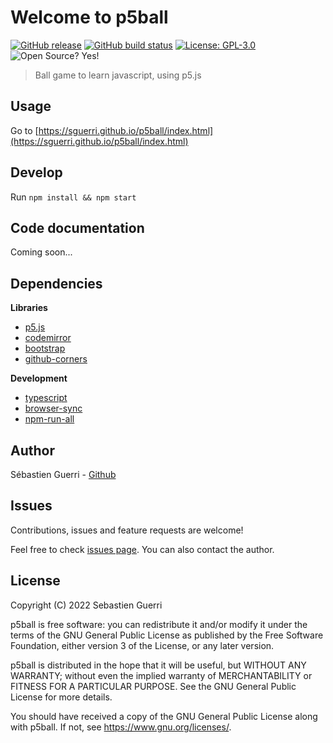 # Welcome to p5ball

[![GitHub release](https://img.shields.io/github/v/release/sguerri/p5ball.svg)](https://github.com/sguerri/p5ball/releases/)
[![GitHub build status](https://img.shields.io/github/workflow/status/sguerri/p5ball/publish)](https://github.com/sguerri/p5ball/actions/workflows/publish.yml)
[![License: GPL-3.0](https://img.shields.io/badge/license-GPL--3.0-blue)](https://www.gnu.org/licenses/)
![Open Source? Yes!](https://badgen.net/badge/Open%20Source%20%3F/Yes%21/blue?icon=github)

> Ball game to learn javascript, using p5.js

## Usage

Go to [https://sguerri.github.io/p5ball/index.html](https://sguerri.github.io/p5ball/index.html)

## Develop

Run `npm install && npm start`

## Code documentation

Coming soon...

## Dependencies

**Libraries**
- [p5.js](https://p5js.org/)
- [codemirror](https://codemirror.net/)
- [bootstrap](https://getbootstrap.com/)
- [github-corners](https://tholman.com/github-corners/)

**Development**
- [typescript](https://github.com/Microsoft/TypeScript)
- [browser-sync](https://github.com/BrowserSync/browser-sync)
- [npm-run-all](https://github.com/mysticatea/npm-run-all)

## Author

Sébastien Guerri - [Github](https://github.com/sguerri)

## Issues

Contributions, issues and feature requests are welcome!

Feel free to check [issues page](https://gitlab.com/sguerri/p5ball/issues). You can also contact the author.

## License

Copyright (C) 2022 Sebastien Guerri

p5ball is free software: you can redistribute it and/or modify it under the terms of the GNU General Public License as published by the Free Software Foundation, either version 3 of the License, or any later version.

p5ball is distributed in the hope that it will be useful, but WITHOUT ANY WARRANTY; without even the implied warranty of MERCHANTABILITY or FITNESS FOR A PARTICULAR PURPOSE. See the GNU General Public License for more details.

You should have received a copy of the GNU General Public License along with p5ball. If not, see <https://www.gnu.org/licenses/>.
